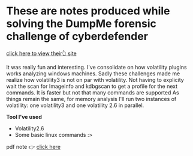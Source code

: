 # These are notes produced while solving the DumpMe forensic challenge of cyberdefender
[click here to view their:point_up_2: site](https://cyberdefenders.org/ "cyberdefender")

It was really fun and interesting. I've consolidate on how volatility plugins works analyzing windows machines. Sadly these challenges made me realize how volatility3 is not on par with volatility. Not having to explicity wait the scan for Imageinfo and kdbgscan to get a profile for the next commands. It is faster but not that many commands are supported
As things remain the same, for memory analysis I'll run two instances of volatility: one volatility3 and one volatility 2.6 in parallel.

**Tool I've used**
* Volatility2.6
* Some basic linux commands :>

pdf note :point_right: [click here](./Cyberdefender_challenge_DumpMe.pdf)
